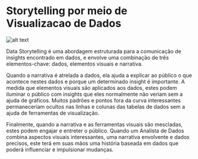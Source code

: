 # Storytelling por meio de Visualizacao de Dados

![alt text](https://thumbor.forbes.com/thumbor/960x0/https%3A%2F%2Fblogs-images.forbes.com%2Fbrentdykes%2Ffiles%2F2016%2F03%2Fnew_data_storytelling_slices.jpg)

Data Storytelling é uma abordagem estruturada para a comunicação de insights encontrado em dados, e envolve uma combinação de três elementos-chave: dados, elementos visuais e narrativa.

Quando a narrativa é atrelada a dados, ela ajuda a explicar ao público o que acontece nestes dados e porque um determinado insight é importante. A medida que elementos visuais são aplicados aos dados, estes podem iluminar o público com insights que eles normalmente não veriam sem a ajuda de gráficos. Muitos padrões e pontos fora da curva interessantes permaneceriam ocultos nas linhas e colunas das tabelas de dados sem a ajuda de ferramentas de visualização.

Finalmente, quando a narrativa e as ferramentas visuais são mescladas, estes podem engajar e entreter o público. Quando um Analista de Dados combina aspectos visuais interessantes, uma narrativa envolvente e dados precisos, este terá em suas mãos uma história baseada em dados que poderá influenciar e impulsionar mudanças.


